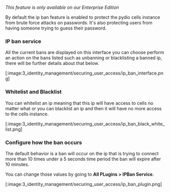_This feature is only available on our Enterprise Edition_

By default the ip ban feature is enabled to protect the pydio cells instance from brute force attacks on passwords.
It's also protecting users from having someone trying to guess their password.

### IP ban service

All the current bans are displayed on this interface you can choose perform an action on the bans listed such as
unbanning or blacklisting a banned ip, there will be further details about that below.

[:image:3_identity_management/securing_user_access/ip_ban_interface.png]

### Whitelist and Blacklist

You can whitelist an ip meaning that this ip will have access to cells no matter what or you can blacklist an ip and then it will have no more access to the cells instance.

[:image:3_identity_management/securing_user_access/ip_ban_black_white_list.png]

### Configure how the ban occurs

The default behavior is a ban will occur on the ip that is trying to connect more than 10 times under a 5 seconds time period the ban will expire after 10 minutes.

You can change those values by going to **All PLugins > IPBan Service**.

[:image:3_identity_management/securing_user_access/ip_ban_plugin.png]
